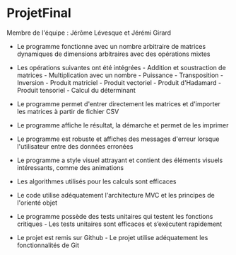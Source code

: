 # ProjetFinal
Membre de l'équipe : Jérôme Lévesque et Jérémi Girard

- Le programme fonctionne avec un nombre arbitraire de matrices dynamiques de dimensions arbitraires avec des opérations mixtes

- Les opérations suivantes ont été intégrées
       - Addition et soustraction de matrices
       - Multiplication avec un nombre
       - Puissance
       - Transposition
       - Inversion
       - Produit matriciel
       - Produit vectoriel
       - Produit d'Hadamard
       - Produit tensoriel
       - Calcul du déterminant
       
- Le programme permet d'entrer directement les matrices et d'importer les matrices à partir de fichier CSV

- Le programme affiche le résultat, la démarche et permet de les imprimer
           
- Le programme est robuste et affiches des messages d'erreur lorsque l'utilisateur entre des données erronées

- Le programme a style visuel attrayant et contient des éléments visuels intéressants, comme des animations

- Les algorithmes utilisés pour les calculs sont efficaces

- Le code utilise adéquatement l'architecture MVC et les principes de l'orienté objet

- Le programme possède des tests unitaires qui testent les fonctions critiques
       - Les tests unitaires sont efficaces et s’exécutent rapidement

- Le projet est remis sur Github
       - Le projet utilise adéquatement les fonctionnalités de Git
 
